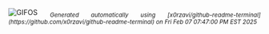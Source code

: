 <div align="justify">
<picture>
    <source media="(prefers-color-scheme: dark)" srcset="https://i.ibb.co/mVwjbvH0/output-gif.gif">
    <source media="(prefers-color-scheme: light)" srcset="https://i.ibb.co/mVwjbvH0/output-gif.gif">
    <img alt="GIFOS" src="https://i.ibb.co/mVwjbvH0/output-gif.gif">
</picture>
<sub><i>Generated automatically using [x0rzavi/github-readme-terminal](https://github.com/x0rzavi/github-readme-terminal) on Fri Feb 07 07:47:00 PM EST 2025</i></sub>
</div>

<!--  -->